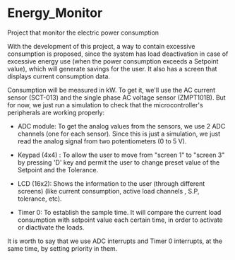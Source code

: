 # Energy_Monitor
Project that monitor the electric power consumption

With the development of this project, a way to contain excessive consumption is proposed, since the system has load deactivation in case of excessive energy use (when the power consumption exceeds a Setpoint value), which will generate savings for the user. It also has a screen that displays current consumption data.

Consumption will be measured in kW. To get it, we'll use the AC current sensor (SCT-013) and the single phase AC voltage sensor (ZMPT101B). But for now, we just run a simulation to check that the   microcontroller's peripherals are working properly:

* ADC module: To get the analog values from the sensors, we use 2 ADC channels (one for each sensor). Since this is just a simulation, we just read the analog signal from two potentiometers (0 to 5 V).

* Keypad (4x4) : To allow the user to move from "screen 1" to "screen 3" by pressing 'D' key and permit the user to change preset value of the Setpoint and the Tolerance.

* LCD (16x2): Shows the information to the user (through different screens) (like current consumption, active load channels , S.P, tolerance, etc).
* Timer 0: To establish the sample time. It will compare the current load consumption with setpoint value each certain time, in order to activate or diactivate the loads.

It is worth to say that we use ADC interrupts and Timer 0 interrupts, at the same time, by setting priority in them.

